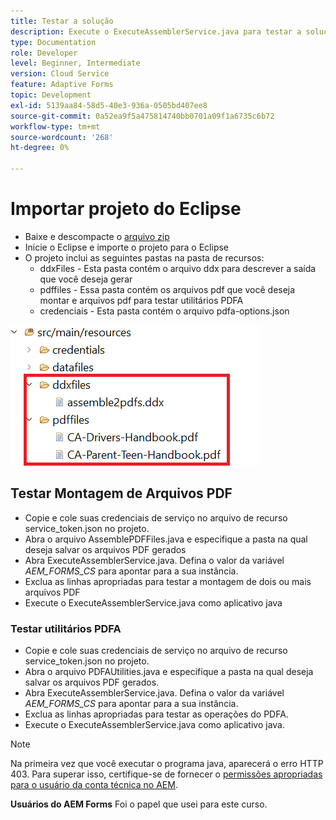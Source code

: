 ```yaml
---
title: Testar a solução
description: Execute o ExecuteAssemblerService.java para testar a solução
type: Documentation
role: Developer
level: Beginner, Intermediate
version: Cloud Service
feature: Adaptive Forms
topic: Development
exl-id: 5139aa84-58d5-40e3-936a-0505bd407ee8
source-git-commit: 0a52ea9f5a475814740bb0701a09f1a6735c6b72
workflow-type: tm+mt
source-wordcount: '268'
ht-degree: 0%

---
```


# Importar projeto do Eclipse

* Baixe e descompacte o [arquivo zip](./assets/pdf-manipulation.zip)
* Inicie o Eclipse e importe o projeto para o Eclipse
* O projeto inclui as seguintes pastas na pasta de recursos:
   * ddxFiles - Esta pasta contém o arquivo ddx para descrever a saída que você deseja gerar
   * pdffiles - Essa pasta contém os arquivos pdf que você deseja montar e arquivos pdf para testar utilitários PDFA
   * credenciais - Esta pasta contém o arquivo pdfa-options.json

![resources-file](./assets/resources.png)

## Testar Montagem de Arquivos PDF

* Copie e cole suas credenciais de serviço no arquivo de recurso service_token.json no projeto.
* Abra o arquivo AssemblePDFFiles.java e especifique a pasta na qual deseja salvar os arquivos PDF gerados
* Abra ExecuteAssemblerService.java. Defina o valor da variável _AEM_FORMS_CS_ para apontar para a sua instância.
* Exclua as linhas apropriadas para testar a montagem de dois ou mais arquivos PDF
* Execute o ExecuteAssemblerService.java como aplicativo java

### Testar utilitários PDFA

* Copie e cole suas credenciais de serviço no arquivo de recurso service_token.json no projeto.
* Abra o arquivo PDFAUtilities.java e especifique a pasta na qual deseja salvar os arquivos PDF gerados.
* Abra ExecuteAssemblerService.java. Defina o valor da variável _AEM_FORMS_CS_ para apontar para a sua instância.
* Exclua as linhas apropriadas para testar as operações do PDFA.
* Execute o ExecuteAssemblerService.java como aplicativo java.



>[!NOTE]
> Na primeira vez que você executar o programa java, aparecerá o erro HTTP 403. Para superar isso, certifique-se de fornecer o [permissões apropriadas para o usuário da conta técnica no AEM](https://experienceleague.adobe.com/docs/experience-manager-learn/getting-started-with-aem-headless/authentication/service-credentials.html?lang=en#configure-access-in-aem).

**Usuários do AEM Forms** Foi o papel que usei para este curso.
